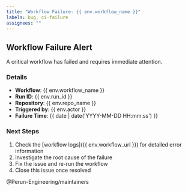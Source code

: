 ```yaml
---
title: "Workflow Failure: {{ env.workflow_name }}"
labels: bug, ci-failure
assignees: ""
---
```


## Workflow Failure Alert

A critical workflow has failed and requires immediate attention.

### Details

- **Workflow**: {{ env.workflow_name }}
- **Run ID**: {{ env.run_id }}
- **Repository**: {{ env.repo_name }}
- **Triggered by**: {{ env.actor }}
- **Failure Time**: {{ date | date('YYYY-MM-DD HH:mm:ss') }}

### Next Steps

1. Check the [workflow logs]({{ env.workflow_url }}) for detailed error information
2. Investigate the root cause of the failure
3. Fix the issue and re-run the workflow
4. Close this issue once resolved

@Perun-Engineering/maintainers
